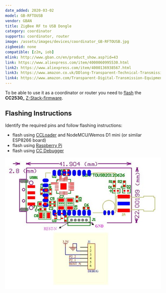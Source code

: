 ```yaml
---
date_added: 2020-03-02
model: GB-RFTOUSB
vendor: GBAN
title: ZigBee RF to USB Dongle
category: coordinator
supports: coordinator, router
image: /assets/images/devices/coordinator_GB-RFTOUSB.jpg
zigbeeid: none
compatible: [z2m, iob]
mlink: http://www.gban.cn/en/product_show.asp?id=43
link: https://www.aliexpress.com/item/4000060995530.html
link2: https://www.aliexpress.com/item/4000136938567.html
link3: https://www.amazon.co.uk/DDlong-Transparent-Technical-Transmission-Equipment/dp/B07WK5WX4R
link4: https://www.amazon.com/Transparent-Digital-Transmission-Equipment-Industrial/dp/B07YZTY11S
---
```

To be able to use it as a coordinator or router you need to [flash](flashing_ccloader) the **CC2530_** [Z-Stack-firmware](https://github.com/Koenkk/Z-Stack-firmware/).

## Flashing Instructions
Identify the required pins and follow flashing instructions:
- flash using [CCLoader](/flashing_ccloader.html) and NodeMCU/Wemos D1 mini (or similar ESP8266 board)
- flash using [Raspberry Pi](http://www.marrold.co.uk/2019/12/flashing-cc2530-cc2591-zigbee-module.html)
- flash using [CC Debugger](http://ptvo.info/how-to-select-and-flash-cc2530-144/) 

![Pinout](/assets/images/devices/coordinator_GB-RFTOUSB_pinout.jpg)
